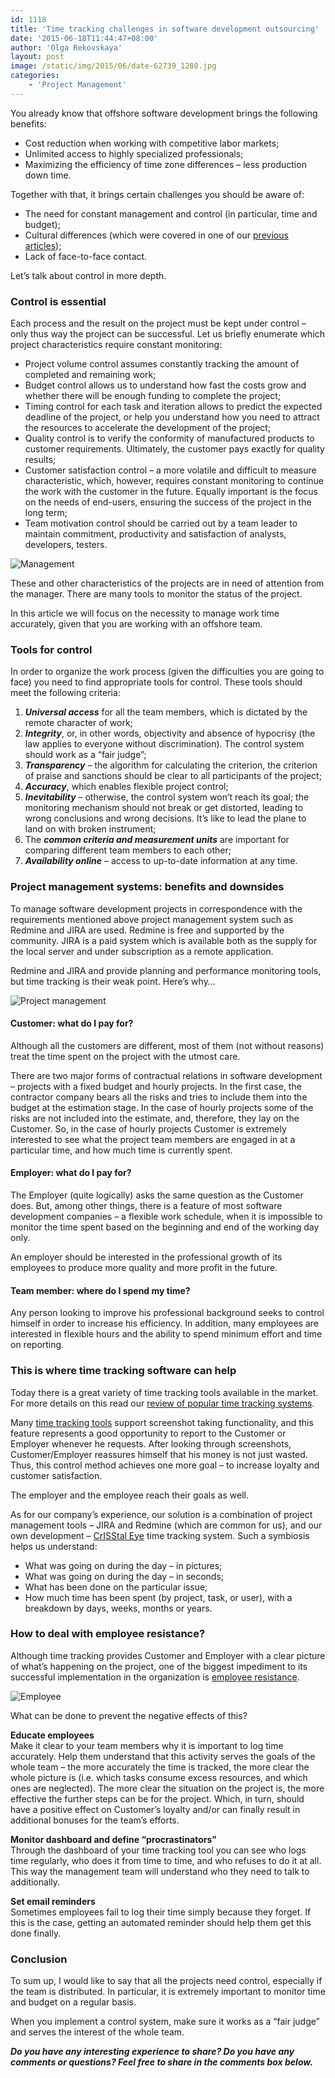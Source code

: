 ```yaml
---
id: 1118
title: 'Time tracking challenges in software development outsourcing'
date: '2015-06-18T11:44:47+08:00'
author: 'Olga Rekovskaya'
layout: post
image: /static/img/2015/06/date-62739_1280.jpg
categories:
    - 'Project Management'
---
```


You already know that offshore software development brings the following benefits:

- Cost reduction when working with competitive labor markets;
- Unlimited access to highly specialized professionals;
- Maximizing the efficiency of time zone differences – less production down time.

Together with that, it brings certain challenges you should be aware of:

- The need for constant management and control (in particular, time and budget);
- Cultural differences (which were covered in one of our [previous articles](http://www.issart.com/blog/what-challenges-do-software-development-companies-face-while-working-with-foreign-customers/));
- Lack of face-to-face contact.

Let’s talk about control in more depth.

### Control is essential

Each process and the result on the project must be kept under control – only thus way the project can be successful. Let us briefly enumerate which project characteristics require constant monitoring:

- Project volume control assumes constantly tracking the amount of completed and remaining work;
- Budget control allows us to understand how fast the costs grow and whether there will be enough funding to complete the project;
- Timing control for each task and iteration allows to predict the expected deadline of the project, or help you understand how you need to attract the resources to accelerate the development of the project;
- Quality control is to verify the conformity of manufactured products to customer requirements. Ultimately, the customer pays exactly for quality results;
- Customer satisfaction control – a more volatile and difficult to measure characteristic, which, however, requires constant monitoring to continue the work with the customer in the future. Equally important is the focus on the needs of end-users, ensuring the success of the project in the long term;
- Team motivation control should be carried out by a team leader to maintain commitment, productivity and satisfaction of analysts, developers, testers.

![Management](/static/img/2015/06/mark-516278_1280.jpg)

These and other characteristics of the projects are in need of attention from the manager. There are many tools to monitor the status of the project.

In this article we will focus on the necessity to manage work time accurately, given that you are working with an offshore team.

### Tools for control

In order to organize the work process (given the difficulties you are going to face) you need to find appropriate tools for control. These tools should meet the following criteria:

1. ***Universal access*** for all the team members, which is dictated by the remote character of work;
2. ***Integrity***, or, in other words, objectivity and absence of hypocrisy (the law applies to everyone without discrimination). The control system should work as a “fair judge”;
3. ***Transparency*** – the algorithm for calculating the criterion, the criterion of praise and sanctions should be clear to all participants of the project;
4. ***Accuracy***, which enables flexible project control;
5. ***Inevitability*** – otherwise, the control system won’t reach its goal; the monitoring mechanism should not break or get distorted, leading to wrong conclusions and wrong decisions. It’s like to lead the plane to land on with broken instrument;
6. The ***common criteria and measurement units*** are important for comparing different team members to each other;
7. ***Availability online*** – access to up-to-date information at any time.

### Project management systems: benefits and downsides

To manage software development projects in correspondence with the requirements mentioned above project management system such as Redmine and JIRA are used. Redmine is free and supported by the community. JIRA is a paid system which is available both as the supply for the local server and under subscription as a remote application.

Redmine and JIRA and provide planning and performance monitoring tools, but time tracking is their weak point. Here’s why…

![Project management](/static/img/2015/06/consultant-779590_1280.jpg)

#### Customer: what do I pay for?

Although all the customers are different, most of them (not without reasons) treat the time spent on the project with the utmost care.

There are two major forms of contractual relations in software development – projects with a fixed budget and hourly projects. In the first case, the contractor company bears all the risks and tries to include them into the budget at the estimation stage. In the case of hourly projects some of the risks are not included into the estimate, and, therefore, they lay on the Customer. So, in the case of hourly projects Customer is extremely interested to see what the project team members are engaged in at a particular time, and how much time is currently spent.

#### Employer: what do I pay for?

The Employer (quite logically) asks the same question as the Customer does. But, among other things, there is a feature of most software development companies – a flexible work schedule, when it is impossible to monitor the time spent based on the beginning and end of the working day only.

An employer should be interested in the professional growth of its employees to produce more quality and more profit in the future.

#### Team member: where do I spend my time?

Any person looking to improve his professional background seeks to control himself in order to increase his efficiency. In addition, many employees are interested in flexible hours and the ability to spend minimum effort and time on reporting.

### This is where time tracking software can help

Today there is a great variety of time tracking tools available in the market. For more details on this read our [review of popular time tracking systems](http://www.issart.com/blog/time-tracking-systems-overview/).

Many [time tracking tools](https://hubstaff.com/) support screenshot taking functionality, and this feature represents a good opportunity to report to the Customer or Employer whenever he requests. After looking through screenshots, Customer/Employer reassures himself that his money is not just wasted. Thus, this control method achieves one more goal – to increase loyalty and customer satisfaction.

The employer and the employee reach their goals as well.

As for our company’s experience, our solution is a combination of project management tools – JIRA and Redmine (which are common for us), and our own development – [CrISStal Eye](http://crisstaleye.com/) time tracking system. Such a symbiosis helps us understand:

- What was going on during the day – in pictures;
- What was going on during the day – in seconds;
- What has been done on the particular issue;
- How much time has been spent (by project, task, or user), with a breakdown by days, weeks, months or years.

### How to deal with employee resistance?

Although time tracking provides Customer and Employer with a clear picture of what’s happening on the project, one of the biggest impediment to its successful implementation in the organization is [employee resistance](http://blog.journyx.com/time-tracking-challenges-and-how-to-overcome-them).

![Employee](/static/img/2015/06/desk-731896_1280.jpg)

What can be done to prevent the negative effects of this?

**Educate employees**  
Make it clear to your team members why it is important to log time accurately. Help them understand that this activity serves the goals of the whole team – the more accurately the time is tracked, the more clear the whole picture is (i.e. which tasks consume excess resources, and which ones are neglected). The more clear the situation on the project is, the more effective the further steps can be for the project. Which, in turn, should have a positive effect on Customer’s loyalty and/or can finally result in additional bonuses for the team’s efforts.

**Monitor dashboard and define “procrastinators”**  
Through the dashboard of your time tracking tool you can see who logs time regularly, who does it from time to time, and who refuses to do it at all. This way the management team will understand who they need to talk to additionally.

**Set email reminders**  
Sometimes employees fail to log their time simply because they forget. If this is the case, getting an automated reminder should help them get this done finally.

### Conclusion

To sum up, I would like to say that all the projects need control, especially if the team is distributed. In particular, it is extremely important to monitor time and budget on a regular basis.

When you implement a control system, make sure it works as a “fair judge” and serves the interest of the whole team.

***Do you have any interesting experience to share? Do you have any comments or questions? Feel free to share in the comments box below.***